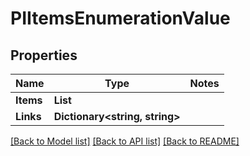 # PIItemsEnumerationValue

## Properties
Name | Type | Notes
------------ | ------------- | -------------
**Items** | **List<PIEnumerationValue>**
**Links** | **Dictionary<string, string>**

[[Back to Model list]](../../README.md#documentation-for-models) [[Back to API list]](../../README.md#documentation-for-api-endpoints) [[Back to README]](../../README.md)
